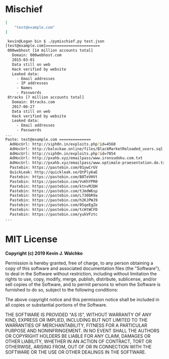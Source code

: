 # Mischief

```json
[
    "test@example.com"
]
```

```bash
 kevin@Logan bin $ ./pymischief.py test.json
[test@example.com]========================
 000webhost [14 million accounts total]
   Domain: 000webhost.com
   2015-03-01
   Data still on web
   Hack verified by website
   Leaked data:
     - Email addresses
     - IP addresses
     - Names
     - Passwords
 8tracks [7 million accounts total]
   Domain: 8tracks.com
   2017-06-27
   Data still on web
   Hack verified by website
   Leaked data:
     - Email addresses
     - Passwords
...
Paste: test@example.com ==============
  AdHocUrl: http://siph0n.in/exploits.php?id=4560
  AdHocUrl: http://balockae.online/files/BlackMarketReloaded_users.sql
  AdHocUrl: http://siph0n.in/exploits.php?id=7854
  AdHocUrl: http://pxahb.xyz/emailpass/www.ironsudoku.com.txt
  AdHocUrl: http://pxahb.xyz/emailpass/www.optimale-praesentation.de.txt
  Pastebin: https://pastebin.com/01ywCrGV
  QuickLeak: http://quickleak.se/QtPly6aE
  Pastebin: https://pastebin.com/B8TeVHVt
  Pastebin: https://pastebin.com/VvKhYPR0
  Pastebin: https://pastebin.com/ktnvMJDH
  Pastebin: https://pastebin.com/tJmdW6sp
  Pastebin: https://pastebin.com/L730bR9a
  Pastebin: https://pastebin.com/h2KJPWJ9
  Pastebin: https://pastebin.com/0SqeEgZe
  Pastebin: https://pastebin.com/tcHtWCFD
  Pastebin: https://pastebin.com/yukVFztc
...
```

# MIT License

**Copyright (c) 2019 Kevin J. Walchko**

Permission is hereby granted, free of charge, to any person obtaining a copy
of this software and associated documentation files (the "Software"), to deal
in the Software without restriction, including without limitation the rights
to use, copy, modify, merge, publish, distribute, sublicense, and/or sell
copies of the Software, and to permit persons to whom the Software is
furnished to do so, subject to the following conditions:

The above copyright notice and this permission notice shall be included in all
copies or substantial portions of the Software.

THE SOFTWARE IS PROVIDED "AS IS", WITHOUT WARRANTY OF ANY KIND, EXPRESS OR
IMPLIED, INCLUDING BUT NOT LIMITED TO THE WARRANTIES OF MERCHANTABILITY,
FITNESS FOR A PARTICULAR PURPOSE AND NONINFRINGEMENT. IN NO EVENT SHALL THE
AUTHORS OR COPYRIGHT HOLDERS BE LIABLE FOR ANY CLAIM, DAMAGES OR OTHER
LIABILITY, WHETHER IN AN ACTION OF CONTRACT, TORT OR OTHERWISE, ARISING FROM,
OUT OF OR IN CONNECTION WITH THE SOFTWARE OR THE USE OR OTHER DEALINGS IN THE
SOFTWARE.
